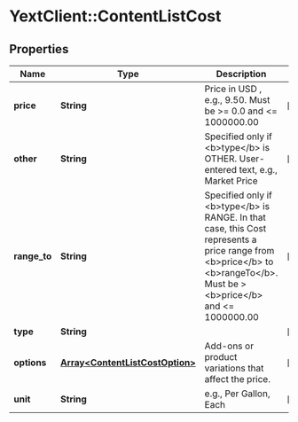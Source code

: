 # YextClient::ContentListCost

## Properties
Name | Type | Description | Notes
------------ | ------------- | ------------- | -------------
**price** | **String** | Price in USD , e.g., 9.50. Must be &gt;&#x3D; 0.0 and &lt;&#x3D; 1000000.00 | [optional] 
**other** | **String** | Specified only if &lt;b&gt;type&lt;/b&gt; is OTHER. User-entered text, e.g., Market Price | [optional] 
**range_to** | **String** | Specified only if &lt;b&gt;type&lt;/b&gt; is RANGE. In that case, this Cost represents a price range from &lt;b&gt;price&lt;/b&gt; to &lt;b&gt;rangeTo&lt;/b&gt;. Must be &gt; &lt;b&gt;price&lt;/b&gt; and &lt;&#x3D; 1000000.00 | [optional] 
**type** | **String** |  | [optional] 
**options** | [**Array&lt;ContentListCostOption&gt;**](ContentListCostOption.md) | Add-ons or product variations that affect the price. | [optional] 
**unit** | **String** | e.g., Per Gallon, Each | [optional] 


